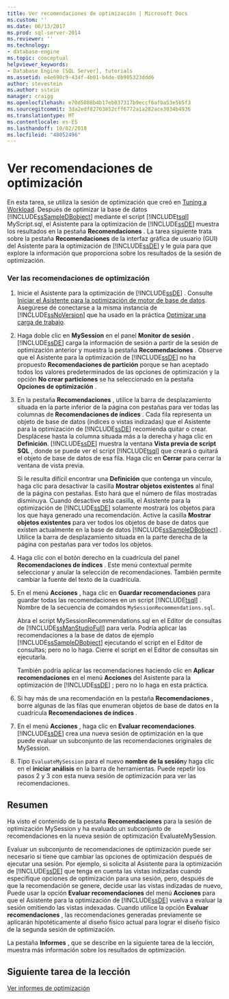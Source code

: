 ```yaml
---
title: Ver recomendaciones de optimización | Microsoft Docs
ms.custom: ''
ms.date: 06/13/2017
ms.prod: sql-server-2014
ms.reviewer: ''
ms.technology:
- database-engine
ms.topic: conceptual
helpviewer_keywords:
- Database Engine [SQL Server], tutorials
ms.assetid: e4e690c9-434f-4b01-b4de-0b905323ddd6
author: stevestein
ms.author: sstein
manager: craigg
ms.openlocfilehash: e70d5088b4b17eb037317b9eccf6afba53e5b5f3
ms.sourcegitcommit: 3da2edf82763852cff6772a1a282ace3034b4936
ms.translationtype: MT
ms.contentlocale: es-ES
ms.lasthandoff: 10/02/2018
ms.locfileid: "48052496"
---
```

# <a name="viewing-tuning-recommendations"></a>Ver recomendaciones de optimización
  En esta tarea, se utiliza la sesión de optimización que creó en [Tuning a Workload](lesson-1-1-tuning-a-workload.md). Después de optimizar la base de datos [!INCLUDE[ssSampleDBobject](../../includes/sssampledbobject-md.md)] mediante el script [!INCLUDE[tsql](../../includes/tsql-md.md)] MyScript.sql, el Asistente para la optimización de [!INCLUDE[ssDE](../../includes/ssde-md.md)] muestra los resultados en la pestaña **Recomendaciones** . La tarea siguiente trata sobre la pestaña **Recomendaciones** de la interfaz gráfica de usuario (GUI) del Asistente para la optimización de [!INCLUDE[ssDE](../../includes/ssde-md.md)] y le guía para que explore la información que proporciona sobre los resultados de la sesión de optimización.  
  
### <a name="view-tuning-recommendations"></a>Ver las recomendaciones de optimización  
  
1.  Inicie el Asistente para la optimización de [!INCLUDE[ssDE](../../includes/ssde-md.md)] . Consulte [Iniciar el Asistente para la optimización de motor de base de datos](../../relational-databases/performance/database-engine-tuning-advisor.md). Asegúrese de conectarse a la misma instancia de [!INCLUDE[ssNoVersion](../../includes/ssnoversion-md.md)] que ha usado en la práctica [Optimizar una carga de trabajo](lesson-1-1-tuning-a-workload.md).  
  
2.  Haga doble clic en **MySession** en el panel **Monitor de sesión** . [!INCLUDE[ssDE](../../includes/ssde-md.md)] carga la información de sesión a partir de la sesión de optimización anterior y muestra la pestaña **Recomendaciones** . Observe que el Asistente para la optimización de [!INCLUDE[ssDE](../../includes/ssde-md.md)] no ha propuesto **Recomendaciones de partición** porque se han aceptado todos los valores predeterminados de las opciones de optimización y la opción **No crear particiones** se ha seleccionado en la pestaña **Opciones de optimización** .  
  
3.  En la pestaña **Recomendaciones** , utilice la barra de desplazamiento situada en la parte inferior de la página con pestañas para ver todas las columnas de **Recomendaciones de índices** . Cada fila representa un objeto de base de datos (índices o vistas indizadas) que el Asistente para la optimización de [!INCLUDE[ssDE](../../includes/ssde-md.md)] recomienda quitar o crear. Desplácese hasta la columna situada más a la derecha y haga clic en **Definición**. [!INCLUDE[ssDE](../../includes/ssde-md.md)] muestra la ventana **Vista previa de script SQL** , donde se puede ver el script [!INCLUDE[tsql](../../includes/tsql-md.md)] que creará o quitará el objeto de base de datos de esa fila. Haga clic en **Cerrar** para cerrar la ventana de vista previa.  
  
     Si le resulta difícil encontrar una **Definición** que contenga un vínculo, haga clic para desactivar la casilla **Mostrar objetos existentes** al final de la página con pestañas. Esto hará que el número de filas mostradas disminuya. Cuando desactive esta casilla, el Asistente para la optimización de [!INCLUDE[ssDE](../../includes/ssde-md.md)] solamente mostrará los objetos para los que haya generado una recomendación. Active la casilla **Mostrar objetos existentes** para ver todos los objetos de base de datos que existen actualmente en la base de datos [!INCLUDE[ssSampleDBobject](../../includes/sssampledbobject-md.md)] . Utilice la barra de desplazamiento situada en la parte derecha de la página con pestañas para ver todos los objetos.  
  
4.  Haga clic con el botón derecho en la cuadrícula del panel **Recomendaciones de índices** . Este menú contextual permite seleccionar y anular la selección de recomendaciones. También permite cambiar la fuente del texto de la cuadrícula.  
  
5.  En el menú **Acciones** , haga clic en **Guardar recomendaciones** para guardar todas las recomendaciones en un script [!INCLUDE[tsql](../../includes/tsql-md.md)] . Nombre de la secuencia de comandos `MySessionRecommendations.sql`.  
  
     Abra el script MySessionRecommendations.sql en el Editor de consultas de [!INCLUDE[ssManStudioFull](../../includes/ssmanstudiofull-md.md)] para verla. Podría aplicar las recomendaciones a la base de datos de ejemplo [!INCLUDE[ssSampleDBobject](../../includes/sssampledbobject-md.md)] ejecutando el script en el Editor de consultas; pero no lo haga. Cierre el script en el Editor de consultas sin ejecutarla.  
  
     También podría aplicar las recomendaciones haciendo clic en **Aplicar recomendaciones** en el menú **Acciones** del Asistente para la optimización de [!INCLUDE[ssDE](../../includes/ssde-md.md)] ; pero no lo haga en esta práctica.  
  
6.  Si hay más de una recomendación en la pestaña **Recomendaciones** , borre algunas de las filas que enumeran objetos de base de datos en la cuadrícula **Recomendaciones de índices** .  
  
7.  En el menú **Acciones** , haga clic en **Evaluar recomendaciones**. [!INCLUDE[ssDE](../../includes/ssde-md.md)] crea una nueva sesión de optimización en la que puede evaluar un subconjunto de las recomendaciones originales de MySession.  
  
8.  Tipo `EvaluateMySession` para el nuevo **nombre de la sesión**y haga clic en el **iniciar análisis** en la barra de herramientas. Puede repetir los pasos 2 y 3 con esta nueva sesión de optimización para ver las recomendaciones.  
  
## <a name="summary"></a>Resumen  
 Ha visto el contenido de la pestaña **Recomendaciones** para la sesión de optimización MySession y ha evaluado un subconjunto de recomendaciones en la nueva sesión de optimización EvaluateMySession.  
  
 Evaluar un subconjunto de recomendaciones de optimización puede ser necesario si tiene que cambiar las opciones de optimización después de ejecutar una sesión. Por ejemplo, si solicita al Asistente para la optimización de [!INCLUDE[ssDE](../../includes/ssde-md.md)] que tenga en cuenta las vistas indizadas cuando especifique opciones de optimización para una sesión, pero, después de que la recomendación se genere, decide usar las vistas indizadas de nuevo, Puede usar la opción **Evaluar recomendaciones** del menú **Acciones** para que el Asistente para la optimización de [!INCLUDE[ssDE](../../includes/ssde-md.md)] vuelva a evaluar la sesión omitiendo las vistas indexadas. Cuando utilice la opción **Evaluar recomendaciones** , las recomendaciones generadas previamente se aplicarán hipotéticamente al diseño físico actual para lograr el diseño físico de la segunda sesión de optimización.  
  
 La pestaña **Informes** , que se describe en la siguiente tarea de la lección, muestra más información sobre los resultados de optimización.  
  
## <a name="next-task-in-lesson"></a>Siguiente tarea de la lección  
 [Ver informes de optimización](lesson-1-3-viewing-tuning-reports.md)  
  
  
